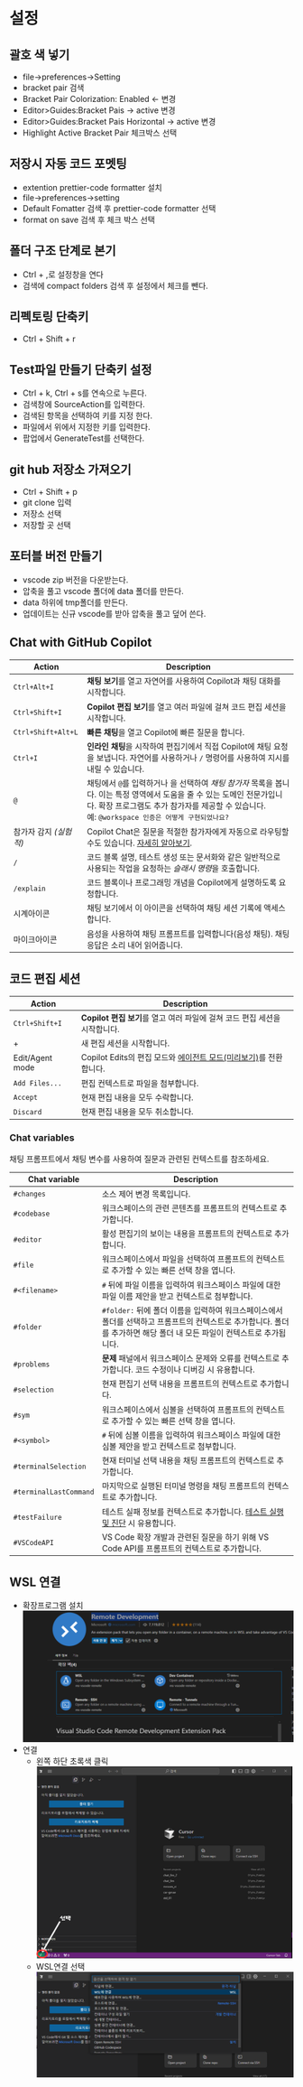 # 설정

## 괄호 색 넣기

- file->preferences->Setting
- bracket pair 검색
- Bracket Pair Colorization: Enabled <- 변경
- Editor>Guides:Bracket Pais -> active 변경
- Editor>Guides:Bracket Pais Horizontal -> active 변경
- Highlight Active Bracket Pair 체크박스 선택

## 저장시 자동 코드 포멧팅

- extention prettier-code formatter 설치
- file->preferences->setting
- Default Fomatter 검색 후 prettier-code formatter 선택
- format on save 검색 후 체크 박스 선택

## 폴더 구조 단계로 본기

- Ctrl + ,로 설정창을 연다
- 검색에 compact folders 검색 후 설정에서 체크를 뺀다.

## 리펙토링 단축키

- Ctrl + Shift + r

## Test파일 만들기 단축키 설정

- Ctrl + k, Ctrl + s를 연속으로 누른다.
- 검색창에 SourceAction를 입력한다.
- 검색된 항목을 선택하여 키를 지정 한다.
- 파일에서 위에서 지정한 키를 입력한다.
- 팝업에서 GenerateTest를 선택한다.

## git hub 저장소 가져오기

- Ctrl + Shift + p
- git clone 입력
- 저장소 선택
- 저장할 곳 선택

## 포터블 버전 만들기

- vscode zip 버전을 다운받는다.
- 압축을 풀고 vscode 폴더에 data 폴더를 만든다.
- data 하위에 tmp폴더를 만든다.
- 업데이트는 신규 vscode를 받아 압축을 풀고 덮어 쓴다.

## Chat with GitHub Copilot

| Action                 | Description                                                                                                                                                                                                                                                            |
| ---------------------- | ---------------------------------------------------------------------------------------------------------------------------------------------------------------------------------------------------------------------------------------------------------------------- |
| `Ctrl+Alt+I`           | **채팅 보기**를 열고 자연어를 사용하여 Copilot과 채팅 대화를 시작합니다.                                                                                                                                                                                               |
| `Ctrl+Shift+I`         | **Copilot 편집 보기**를 열고 여러 파일에 걸쳐 코드 편집 세션을 시작합니다.                                                                                                                                                                                             |
| `Ctrl+Shift+Alt+L`     | **빠른 채팅**을 열고 Copilot에 빠른 질문을 합니다.                                                                                                                                                                                                                     |
| `Ctrl+I`               | **인라인 채팅**을 시작하여 편집기에서 직접 Copilot에 채팅 요청을 보냅니다. 자연어를 사용하거나 `/` 명령어를 사용하여 지시를 내릴 수 있습니다.                                                                                                                          |
| `@`                    | 채팅에서 `@`를 입력하거나 <i class="codicon codicon-mention"></i>을 선택하여 _채팅 참가자_ 목록을 봅니다. 이는 특정 영역에서 도움을 줄 수 있는 도메인 전문가입니다. 확장 프로그램도 추가 참가자를 제공할 수 있습니다.<br/>예: `@workspace 인증은 어떻게 구현되었나요?` |
| 참가자 감지 _(실험적)_ | Copilot Chat은 질문을 적절한 참가자에게 자동으로 라우팅할 수도 있습니다. [자세히 알아보기](https://code.visualstudio.com/updates/v1_93#_automatic-chat-participant-detection-in-chat-view-experimental).                                                               |
| `/`                    | 코드 블록 설명, 테스트 생성 또는 문서화와 같은 일반적으로 사용되는 작업을 요청하는 *슬래시 명령*을 호출합니다.                                                                                                                                                         |
| `/explain`             | 코드 블록이나 프로그래밍 개념을 Copilot에게 설명하도록 요청합니다.                                                                                                                                                                                                     |
| 시계아이콘             | 채팅 보기에서 이 아이콘을 선택하여 채팅 세션 기록에 액세스합니다.                                                                                                                                                                                                      |
| 마이크아이콘           | 음성을 사용하여 채팅 프롬프트를 입력합니다(음성 채팅). 채팅 응답은 소리 내어 읽어줍니다.                                                                                                                                                                               |

## 코드 편집 세션

| Action          | Description                                                                                                                |
| --------------- | -------------------------------------------------------------------------------------------------------------------------- |
| `Ctrl+Shift+I`  | **Copilot 편집 보기**를 열고 여러 파일에 걸쳐 코드 편집 세션을 시작합니다.                                                 |
| +               | 새 편집 세션을 시작합니다.                                                                                                 |
| Edit/Agent mode | Copilot Edits의 편집 모드와 [에이전트 모드(미리보기)](/docs/copilot/copilot-edits.md#use-agent-mode-preview)를 전환합니다. |
| `Add Files...`  | 편집 컨텍스트로 파일을 첨부합니다.                                                                                         |
| `Accept`        | 현재 편집 내용을 모두 수락합니다.                                                                                          |
| `Discard`       | 현재 편집 내용을 모두 취소합니다.                                                                                          |

### Chat variables

채팅 프롬프트에서 채팅 변수를 사용하여 질문과 관련된 컨텍스트를 참조하세요.

| Chat variable          | Description                                                                                                                                                             |
| ---------------------- | ----------------------------------------------------------------------------------------------------------------------------------------------------------------------- |
| `#changes`             | 소스 제어 변경 목록입니다.                                                                                                                                              |
| `#codebase`            | 워크스페이스의 관련 콘텐츠를 프롬프트의 컨텍스트로 추가합니다.                                                                                                          |
| `#editor`              | 활성 편집기의 보이는 내용을 프롬프트의 컨텍스트로 추가합니다.                                                                                                           |
| `#file`                | 워크스페이스에서 파일을 선택하여 프롬프트의 컨텍스트로 추가할 수 있는 빠른 선택 창을 엽니다.                                                                            |
| `#<filename>`          | `#` 뒤에 파일 이름을 입력하여 워크스페이스 파일에 대한 파일 이름 제안을 받고 컨텍스트로 첨부합니다.                                                                     |
| `#folder`              | `#folder:` 뒤에 폴더 이름을 입력하여 워크스페이스에서 폴더를 선택하고 프롬프트의 컨텍스트로 추가합니다. 폴더를 추가하면 해당 폴더 내 모든 파일이 컨텍스트로 추가됩니다. |
| `#problems`            | **문제** 패널에서 워크스페이스 문제와 오류를 컨텍스트로 추가합니다. 코드 수정이나 디버깅 시 유용합니다.                                                                 |
| `#selection`           | 현재 편집기 선택 내용을 프롬프트의 컨텍스트로 추가합니다.                                                                                                               |
| `#sym`                 | 워크스페이스에서 심볼을 선택하여 프롬프트의 컨텍스트로 추가할 수 있는 빠른 선택 창을 엽니다.                                                                            |
| `#<symbol>`            | `#` 뒤에 심볼 이름을 입력하여 워크스페이스 파일에 대한 심볼 제안을 받고 컨텍스트로 첨부합니다.                                                                          |
| `#terminalSelection`   | 현재 터미널 선택 내용을 채팅 프롬프트의 컨텍스트로 추가합니다.                                                                                                          |
| `#terminalLastCommand` | 마지막으로 실행된 터미널 명령을 채팅 프롬프트의 컨텍스트로 추가합니다.                                                                                                  |
| `#testFailure`         | 테스트 실패 정보를 컨텍스트로 추가합니다. [테스트 실행 및 진단](/docs/debugtest/testing.md) 시 유용합니다.                                                              |
| `#VSCodeAPI`           | VS Code 확장 개발과 관련된 질문을 하기 위해 VS Code API를 프롬프트의 컨텍스트로 추가합니다.                                                                             |

## WSL 연결

- 확장프로그램 설치
  ![Reomve Development](wsl1.png)
- 연결
  - 왼쪽 하단 초록색 클릭
    ![Vscode](wsl2.png)
  - WSL연결 선택
    ![alt text](wsl3.png)
